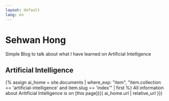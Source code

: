 ```yaml
---
layout: default
lang: en
---
```


# Sehwan Hong

Simple Blog to talk about what I have learned on Artificial Intelligence

## Artificial Intelligence

{% assign ai_home = site.documents | where_exp: "item", "item.collection == 'artificial-intelligence' and item.slug == 'index'" | first %}
All information about Aritificial Intelligence is on [this page]({{ ai_home.url | relative_url }})
